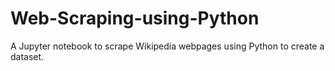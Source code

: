 # Web-Scraping-using-Python
A Jupyter notebook to scrape Wikipedia webpages using Python to create a dataset.
